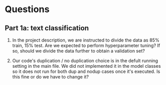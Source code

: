 # Questions

## Part 1a: text classification

1. In the project description, we are instructed to divide the data as 85% train, 15% test. Are we expected to perform hyperparameter tuning? If so, should we divide the data further to obtain a validation set?

2. Our code's duplication / no duplication choice is in the defult running setting in the main file. We did not implemented it in the model classes so it does not run for both dup and nodup cases once it's executed. Is this fine or do we have to change it?
